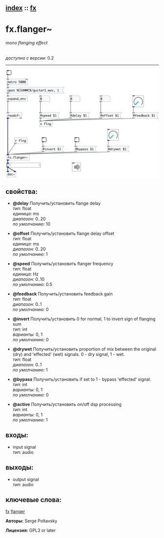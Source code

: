 [index](index.html) :: [fx](category_fx.html)
---

# fx.flanger~

###### mono flanging effect

*доступно с версии:* 0.2

---




[![example](../examples/img/fx.flanger~.jpg)](../examples/pd/fx.flanger~.pd)







## свойства:

* **@delay** 
Получить/установить flange delay<br>
_тип:_ float<br>
_единица:_ ms<br>
_диапазон:_ 0..20<br>
_по умолчанию:_ 10<br>

* **@offset** 
Получить/установить flange delay offset<br>
_тип:_ float<br>
_единица:_ ms<br>
_диапазон:_ 0..20<br>
_по умолчанию:_ 1<br>

* **@speed** 
Получить/установить flanger frequency<br>
_тип:_ float<br>
_единица:_ Hz<br>
_диапазон:_ 0..10<br>
_по умолчанию:_ 0.5<br>

* **@feedback** 
Получить/установить feedback gain<br>
_тип:_ float<br>
_диапазон:_ 0..1<br>
_по умолчанию:_ 0<br>

* **@invert** 
Получить/установить 0 for normal, 1 to invert sign of flanging sum<br>
_тип:_ int<br>
_варианты:_ 0, 1<br>
_по умолчанию:_ 0<br>

* **@drywet** 
Получить/установить proportion of mix between the original (dry) and &#39;effected&#39; (wet) signals. 0 -
dry signal, 1 - wet.<br>
_тип:_ float<br>
_диапазон:_ 0..1<br>
_по умолчанию:_ 1<br>

* **@bypass** 
Получить/установить if set to 1 - bypass &#39;effected&#39; signal.<br>
_тип:_ int<br>
_варианты:_ 0, 1<br>
_по умолчанию:_ 0<br>

* **@active** 
Получить/установить on/off dsp processing<br>
_тип:_ int<br>
_варианты:_ 0, 1<br>
_по умолчанию:_ 1<br>



## входы:

* input signal<br>
_тип:_ audio



## выходы:

* output signal<br>
_тип:_ audio



## ключевые слова:

[fx](keywords/fx.html)
[flanger](keywords/flanger.html)






**Авторы:** Serge Poltavsky




**Лицензия:** GPL3 or later






